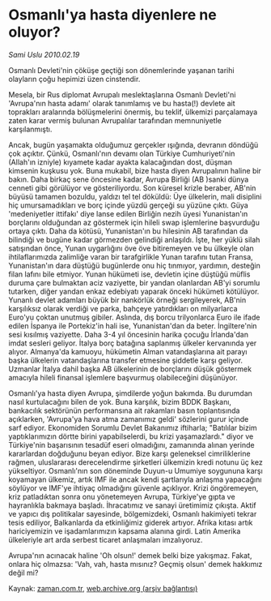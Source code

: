 # Osmanlı'ya hasta diyenlere ne oluyor?

*Sami Uslu 2010.02.19*

<tr><td class="metin" colspan="2" style="padding-top: 20px; padding-left: 5px; ">Osmanlı Devleti'nin çöküşe geçtiği son dönemlerinde yaşanan tarihi olayların çoğu hepimizi üzen cinstendir.</td></tr><tr><td class="metin" colspan="2" style="padding-top: 20px; padding-left: 5px; "><p>Mesela, bir Rus diplomat Avrupalı meslektaşlarına Osmanlı Devleti'ni 'Avrupa'nın hasta adamı' olarak tanımlamış ve bu hasta(!) devlete ait toprakları aralarında bölüşmelerini önermiş, bu teklif, ülkemizi parçalamaya zaten karar vermiş bulunan Avrupalılar tarafından memnuniyetle karşılanmıştı.
<p>Ancak, bugün yaşamakta olduğumuz gerçekler ışığında, devranın döndüğü çok açıktır. Çünkü, Osmanlı'nın devamı olan Türkiye Cumhuriyeti'nin (Allah'ın izniyle) kıyamete kadar ayakta kalacağından dost, düşman kimsenin kuşkusu yok. Buna mukabil, bize hasta diyen Avrupalının haline bir bakın. Daha birkaç sene öncesine kadar, Avrupa Birliği (AB )sanki dünya cenneti gibi görülüyor ve gösteriliyordu. Son küresel krizle beraber, AB'nin büyüsü tamamen bozuldu, yaldızı tel tel döküldü: Üye ülkelerin, mali disiplini hiç umursamadıkları ve borç içinde yüzdü gerçeği su yüzüne çıktı. Güya 'medeniyetler ittifakı' diye lanse edilen Birliğin nezih üyesi Yunanistan'ın borçlarını olduğundan az göstermek için hileli swap işlemlerine başvurduğu ortaya çıktı. Daha da kötüsü, Yunanistan'ın bu hilesinin AB tarafından da bilindiği ve bugüne kadar görmezden gelindiği anlaşıldı. İşte, her yüklü silah satışından önce, Yunan uygarlığını öve öve bitiremeyen ve bu ülkeyle olan ihtilaflarımızda zalimliğe varan bir tarafgirlikle Yunan tarafını tutan Fransa, Yunanistan'ın dara düştüğü bugünlerde onu hiç tınmıyor, yardımın, desteğin filan lafını bile etmiyor. Yunan hükümeti ise, devletin içine düştüğü müflis duruma çare bulmaktan aciz vaziyette, bir yandan olanlardan AB'yi sorumlu tutarken, diğer yandan enkaz edebiyatı yaparak önceki hükümeti kötülüyor. Yunanlı devlet adamları büyük bir nankörlük örneği sergileyerek, AB'nin karşılıksız olarak verdiği ve parka, bahçeye yatırdıkları on milyarlarca Euro'yu çoktan unutmuş gibiler. Aslında, dış borcu trilyonlarca Euro ile ifade edilen İspanya ile Portekiz'in hali ise, Yunanistan'dan da beter. İngiltere'nin sesi kısılmış vaziyette. Daha 3-4 yıl öncesinin harika çocuğu İrlanda'dan imdat sesleri geliyor. İtalya borç batağına saplanmış ülkeler kervanında yer alıyor. Almanya'da kamuoyu, hükümetin Alman vatandaşlarına ait parayı başka ülkelerin vatandaşlarına transfer etmesine şiddetle karşı geliyor. Uzmanlar İtalya dahil başka AB ülkelerinin de borçlarını düşük göstermek amacıyla hileli finansal işlemlere başvurmuş olabileceğini düşünüyor.
<p>Osmanlı'ya hasta diyen Avrupa, şimdilerde yoğun bakımda. Bu durumdan nasıl kurtulacağını bilen de yok. Buna karşılık, bizim BDDK Başkanı, bankacılık sektörünün performansına ait rakamları basın toplantısında açıklarken, 'Avrupa'ya hava atma zamanımız geldi' sözlerini gurur içinde sarf ediyor. Ekonomiden Sorumlu Devlet Bakanımız iftiharla; "Batılılar bizim yaptıklarımızın dörtte birini yapabilselerdi, bu krizi yaşamazlardı." diyor ve Türkiye'nin başarısının tesadüf eseri olmadığını, zamanında alınan yerinde kararlardan doğduğunu beyan ediyor. Bize karşı geleneksel cimriliklerine rağmen, uluslararası derecelendirme şirketleri ülkemizin kredi notunu üç kez yükseltiyor. Osmanlı'nın son döneminde Duyun-u Umumiye soygununa karşı koyamayan ülkemiz, artık IMF ile ancak kendi şartlarıyla anlaşma yapacağını söylüyor ve IMF'ye ihtiyaç olmadığını güvenle açıklıyor. Krizi öngöremeyen, kriz patladıktan sonra onu yönetemeyen Avrupa, Türkiye'ye gıpta ve hayranlıkla bakmaya başladı. İhracatımız ve sanayi üretimimiz çıkışta. Aktif ve yapıcı dış politikalar sayesinde, bölgemizdeki, Osmanlı hakimiyeti tekrar tesis ediliyor, Balkanlarda da etkinliğimiz giderek artıyor. Afrika kıtası artık hariciyemizin ve işadamlarımızın kapsama alanına girdi. Latin Amerika ülkeleriyle art arda serbest ticaret anlaşmaları imzalıyoruz.
<p>Avrupa'nın acınacak haline 'Oh olsun!' demek belki bize yakışmaz. Fakat, onlara hiç olmazsa: 'Vah, vah, hasta mısınız? Geçmiş olsun' demek hakkımız değil mi?<br/></p></p></p></p></td></tr>

Kaynak: [zaman.com.tr](http://zaman.com.tr/yazar.do?yazino=953193), [web.archive.org (arşiv bağlantısı)](http://web.archive.org/web/20100226010115/http://www.zaman.com.tr:80/yazar.do?yazino=953193)
